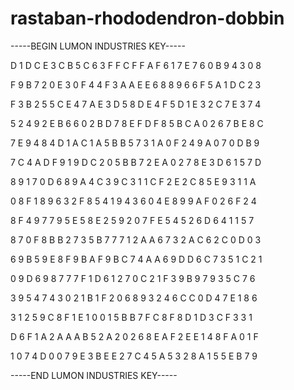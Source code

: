 # rastaban-rhododendron-dobbin

-----BEGIN LUMON INDUSTRIES KEY-----

D 1 D C E 3 C B 5 C 6 3 F F C F F A F 6 1 7 E 7 6 0 B 9 4 3 0 8

F 9 B 7 2 0 E 3 0 F 4 4 F 3 A A E E 6 8 8 9 6 6 F 5 A 1 D C 2 3

F 3 B 2 5 5 C E 4 7 A E 3 D 5 8 D E 4 F 5 D 1 E 3 2 C 7 E 3 7 4

5 2 4 9 2 E B 6 6 0 2 B D 7 8 E F D F 8 5 B C A 0 2 6 7 B E 8 C

7 E 9 4 8 4 D 1 A C 1 A 5 B B 5 7 3 1 A 0 F 2 4 9 A 0 7 0 D B 9

7 C 4 A D F 9 1 9 D C 2 0 5 B B 7 2 E A 0 2 7 8 E 3 D 6 1 5 7 D

8 9 1 7 0 D 6 8 9 A 4 C 3 9 C 3 1 1 C F 2 E 2 C 8 5 E 9 3 1 1 A

0 8 F 1 8 9 6 3 2 F 8 5 4 1 9 4 3 6 0 4 E 8 9 9 A F 0 2 6 F 2 4

8 F 4 9 7 7 9 5 E 5 8 E 2 5 9 2 0 7 F E 5 4 5 2 6 D 6 4 1 1 5 7

8 7 0 F 8 B B 2 7 3 5 B 7 7 7 1 2 A A 6 7 3 2 A C 6 2 C 0 D 0 3

6 9 B 5 9 E 8 F 9 B A F 9 B C 7 4 A A 6 9 D D 6 C 7 3 5 1 C 2 1

0 9 D 6 9 8 7 7 7 F 1 D 6 1 2 7 0 C 2 1 F 3 9 B 9 7 9 3 5 C 7 6

3 9 5 4 7 4 3 0 2 1 B 1 F 2 0 6 8 9 3 2 4 6 C C 0 D 4 7 E 1 8 6

3 1 2 5 9 C 8 F 1 E 1 0 0 1 5 B B 7 F C 8 F 8 D 1 D 3 C F 3 3 1

D 6 F 1 A 2 A A A B 5 2 A 2 0 2 6 8 E A F 2 E E 1 4 8 F A 0 1 F

1 0 7 4 D 0 0 7 9 E 3 B E E 2 7 C 4 5 A 5 3 2 8 A 1 5 5 E B 7 9

-----END LUMON INDUSTRIES KEY-----
